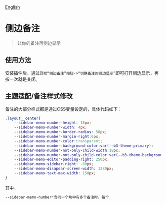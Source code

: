 [English](https://github.com/WingDr/siyuan-plugin-sidebar-memo/blob/main/README.md)

# 侧边备注

> 让你的备注再侧边显示

## 使用方法

安装插件后，通过`顶栏“侧边备注”按钮->“切换备注的侧边显示”`即可打开侧边显示，再按一次就是关闭。

## 主题适配/备注样式修改

备注的大部分样式都是通过CSS变量设定的，具体代码如下：

```CSS
.layout__center{
	--sidebar-memo-number-height: 18px;
	--sidebar-memo-number-width: 4px;
	--sidebar-memo-number-border-radius: 50px;
	--sidebar-memo-number-margin-right:6px;
	--sidebar-memo-number-color:transparent;
	--sidebar-memo-number-background-color:var(--b3-theme-primary);
	--sidebar-memo-number-not-only-child-width:18px;
	--sidebar-memo-number-not-only-child-color:var(--b3-theme-background);
	--sidebar-memo-editor-padding-right: 250px;
	--sidebar-memo-sidebar-right: -80px;
	--sidebar-memo-disapear-screen-width: 1280px;
	--sidebar-memo-text-max-width: 150px;
}
```

其中，
```CSS
--sidebar-memo-number*当同一个块中有多个备注时，每个
```